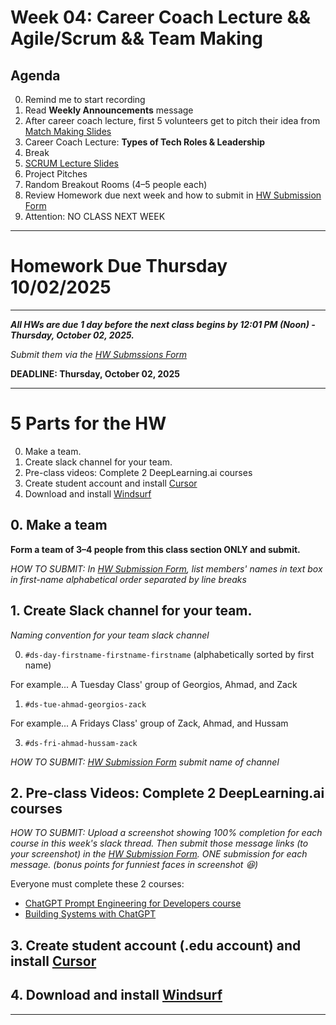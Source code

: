 # Week 04: Career Coach Lecture && Agile/Scrum && Team Making  

## Agenda
0. Remind me to start recording
1. Read **Weekly Announcements** message
2. After career coach lecture, first 5 volunteers get to pitch their idea from [Match Making Slides](https://docs.google.com/presentation/d/1IlP6EHwaPKfe7aNnwCekIaDaSIezaVghKRBugdqJpx4/edit?usp=sharing)
3. Career Coach Lecture: **Types of Tech Roles & Leadership**
4. Break
5. [SCRUM Lecture Slides](https://docs.google.com/presentation/d/1G-7RNgZinNdX1FChukCllxV07ioiHQRA7gaxPV6eYHw/edit?usp=sharing)
6. Project Pitches
7. Random Breakout Rooms (4–5 people each)
8. Review Homework due next week and how to submit in [HW Submission Form](https://forms.gle/MFH173MZaQ5TquCB6)
9. Attention: NO CLASS NEXT WEEK

--- 

# Homework Due Thursday 10/02/2025

---

**_All HWs are due 1 day before the next class begins by 12:01 PM (Noon) - Thursday, October 02, 2025._**

_Submit them via the [HW Submssions Form](https://forms.gle/MFH173MZaQ5TquCB6)_

**DEADLINE: Thursday, October 02, 2025**

---

# 5 Parts for the HW

0. Make a team.
1. Create slack channel for your team.
2. Pre-class videos: Complete 2 DeepLearning.ai courses
3. Create student account and install [Cursor](https://cursor.com/students)
4. Download and install [Windsurf](https://windsurf.com/editor/students)

## 0. Make a team
__Form a team of 3–4 people from this class section ONLY and submit.__

_HOW TO SUBMIT:  In [HW Submission Form](https://forms.gle/MFH173MZaQ5TquCB6), list members' names in text box in first-name alphabetical order separated by line breaks_


## 1. Create Slack channel for your team.

_Naming convention for your team slack channel_

0. `#ds-day-firstname-firstname-firstname` (alphabetically sorted by first name)

For example... A Tuesday Class' group of Georgios, Ahmad, and Zack
1. `#ds-tue-ahmad-georgios-zack`

For example... A Fridays Class' group of Zack, Ahmad, and Hussam

3. `#ds-fri-ahmad-hussam-zack`

_HOW TO SUBMIT:  [HW Submission Form](https://forms.gle/MFH173MZaQ5TquCB6) submit name of channel_

## 2. Pre-class Videos: Complete 2 DeepLearning.ai courses
_HOW TO SUBMIT:  Upload a screenshot showing 100% completion for each course in this week's slack thread. Then submit those message links (to your screenshot) in the [HW Submission Form](https://forms.gle/MFH173MZaQ5TquCB6). ONE submission for each message. (bonus points for funniest faces in screenshot 😆)_

Everyone must complete these 2 courses:
  - [ChatGPT Prompt Engineering for Developers course](https://www.deeplearning.ai/short-courses/chatgpt-prompt-engineering-for-developers)
  - [Building Systems with ChatGPT](https://www.deeplearning.ai/short-courses/building-systems-with-chatgpt)

## 3. Create student account (.edu account) and install [Cursor](https://cursor.com/students)

## 4. Download and install [Windsurf](https://windsurf.com/editor/students)

---